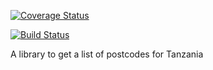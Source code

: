 [![Coverage Status](https://coveralls.io/repos/github/landrykapela/postcodes-tz/badge.svg?branch=dev)](https://coveralls.io/github/landrykapela/postcodes-tz?branch=dev)

[![Build Status](https://travis-ci.com/landrykapela/postcodes-tz.svg?branch=dev)](https://travis-ci.com/landrykapela/postcodes-tz)

A library to get a list of postcodes for Tanzania
